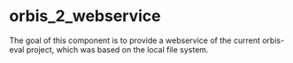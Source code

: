# orbis_2_webservice

The goal of this component is to provide a webservice of the current orbis-eval project, which was based on the local file system.